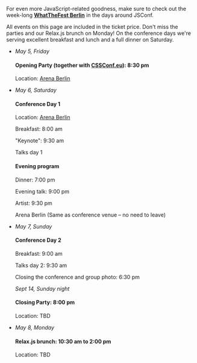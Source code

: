 
<p>
  For even more JavaScript-related goodness, make sure to check out the week-long <b><a href="http://wwwtf.berlin/">WhatTheFest Berlin</a></b> in the days around JSConf.
</p>

<p>
  All events on this page are included in the ticket price. Don't miss the parties and our Relax.js brunch on Monday! On the conference days we're serving excellent breakfast and lunch and a full dinner on Saturday.
</p>

<ul class="schedule_list">
  <li>
    <i>May 5, Friday</i>
    <h4>Opening Party (together with <a href="http://2017.cssconf.eu/">CSSConf.eu</a>): 8:30 pm</h4>
    <p>Location: <a href="https://www.google.com/maps/place/Arena+Berlin/@52.496927,13.4517879,17z/data=!3m1!4b1!4m5!3m4!1s0x47a84e55b04a4c0b:0x6852fd9350063186!8m2!3d52.4969238!4d13.4539819">Arena Berlin</a></p>
  </li>
  <li>
    <i>May 6, Saturday</i>
    <h4>Conference Day 1</h4>
    <p>Location: <a href="https://www.google.com/maps/place/Arena+Berlin/@52.496927,13.4517879,17z/data=!3m1!4b1!4m5!3m4!1s0x47a84e55b04a4c0b:0x6852fd9350063186!8m2!3d52.4969238!4d13.4539819">Arena Berlin</a></p>
    <p>Breakfast: 8:00 am</p>
    <p>"Keynote": 9:30 am</p>
    <p>Talks day 1</p>
    <h4>Evening program</h4>
    <p>Dinner: 7:00 pm</p>
    <p>Evening talk: 9:00 pm</p>
    <p>Artist: 9:30 pm</p>
    <p>Arena Berlin (Same as conference venue – no need to leave)</p>
  </li>
  <li>
    <i>May 7, Sunday</i>
    <h4>Conference Day 2</h4>
    <p>Breakfast: 9:00 am</p>
    <p>Talks day 2: 9:30 am</p>
    <p>Closing the conference and group photo: 6:30 pm</p>
    <i>Sept 14, Sunday night</i>
    <h4>Closing Party: 8:00 pm</h4>
    <p>Location: TBD</p>
  </li>
  <li>
    <i>May 8, Monday</i>
    <h4>Relax.js brunch: 10:30 am to 2:00 pm</a></h4>
    <p>Location:  TBD</p>
  </li>
</ul>

